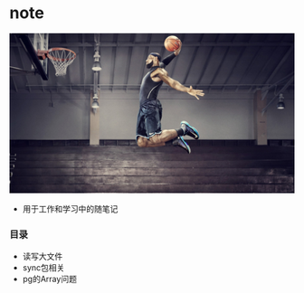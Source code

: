 # note

![image](https://github.com/li-zeyuan/note/blob/master/test.jpg)

- 用于工作和学习中的随笔记
### 目录
- 读写大文件
- sync包相关
- pg的Array问题
